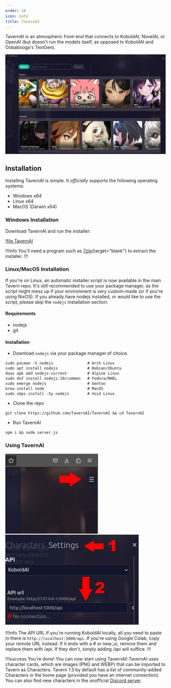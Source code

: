 ```yaml
---
order: 10
icon: note
title: TavernAI
---
```


TavernAI is an atmospheric front-end that connects to KoboldAI, NovelAI, or OpenAI (but doesn't run the models itself, as opposed to KoboldAI and Oobabooga's TextGen). 

![](/static/TavernAI.PNG)


## Installation
Installing TavernAI is simple. It *officially* supports the following operating systems:
- Windows x64
- Linux x64
- MacOS (Darwin x64)

### Windows Installation

Download TavernAI and run the installer:

[!file TavernAI](https://sourceforge.net/projects/tavernaimain/files/TavernAI.rar/download)

!!!info
You'll need a program such as [7zip](https://www.7-zip.org/download.html){target="blank"} to extract the installer.
!!!

### Linux/MacOS Installation

If you're on Linux, an automatic installer script is now available in the main Tavern repo. It's still recommended to use your package manager, as the script might mess up if your environment is very custom-made (or if you're using NixOS). If you already have nodejs installed, or would like to use the script, please skip the `nodejs` installation section.

#### Requirements
- nodejs
- git

#### Installation

- Download `nodejs` via your package manager of choice.
```
sudo pacman -S nodejs               # Arch Linux
sudo apt install nodejs             # Debian/Ubuntu
doas apk add nodejs-current         # Alpine Linux
sudo dnf install nodejs:19/common   # Fedora/RHEL
sudo emerge nodejs                  # Gentoo
brew install node                   # MacOS
sudo xbps-install -Sy nodejs        # Void Linux
```

- Clone the repo
```
git clone https://github.com/TavernAI/TavernAI && cd TavernAI
```

- Run TavernAI
```
npm i && node server.js
```

### Using TavernAI

![](/static/tavern-local1.png)![](/static/tavern-local2.png)

!!!info The API URL
If you're running KoboldAI locally, all you need to paste in there is `http://localhost:5000/api`. If you're using Google Colab, copy your remote URL instead. If it ends with a # or new_ui, remove them and replace them with /api. If they don't, simply adding /api will suffice.
!!!

!!!success You're done!
You can now start using TavernAI! TavernAI uses character cards, which are images (PNG and WEBP) that can be imported to Tavern as Characters. Tavern 1.3 by default has a list of community-added Characters in the home page (provided you have an internet connection). You can also find new characters in the unofficial [Discord server](https://discord.com/invite/pygmalionai).
